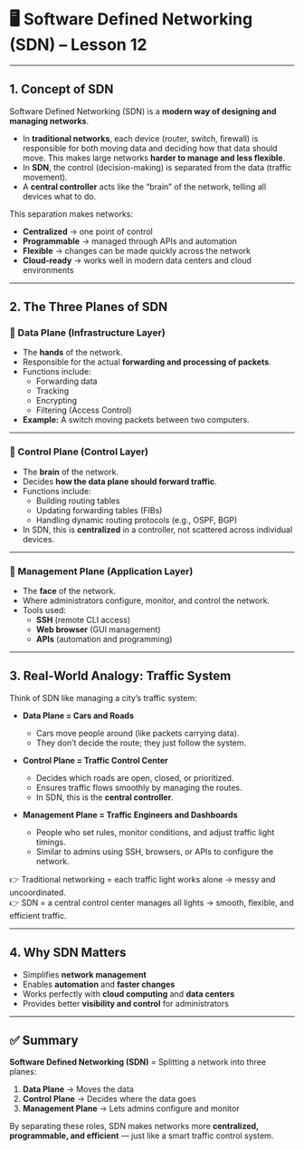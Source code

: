 # 🖥️ Software Defined Networking (SDN) – Lesson 12

---

## 1. Concept of SDN
Software Defined Networking (SDN) is a **modern way of designing and managing networks**.  

- In **traditional networks**, each device (router, switch, firewall) is responsible for both moving data and deciding how that data should move. This makes large networks **harder to manage and less flexible**.  
- In **SDN**, the control (decision-making) is separated from the data (traffic movement).  
- A **central controller** acts like the “brain” of the network, telling all devices what to do.  

This separation makes networks:  
- **Centralized** → one point of control  
- **Programmable** → managed through APIs and automation  
- **Flexible** → changes can be made quickly across the network  
- **Cloud-ready** → works well in modern data centers and cloud environments  

---

## 2. The Three Planes of SDN

### 🔹 Data Plane (Infrastructure Layer)
- The **hands** of the network.  
- Responsible for the actual **forwarding and processing of packets**.  
- Functions include:  
  - Forwarding data  
  - Tracking  
  - Encrypting  
  - Filtering (Access Control)  
- **Example:** A switch moving packets between two computers.  

---

### 🔹 Control Plane (Control Layer)
- The **brain** of the network.  
- Decides **how the data plane should forward traffic**.  
- Functions include:  
  - Building routing tables  
  - Updating forwarding tables (FIBs)  
  - Handling dynamic routing protocols (e.g., OSPF, BGP)  
- In SDN, this is **centralized** in a controller, not scattered across individual devices.  

---

### 🔹 Management Plane (Application Layer)
- The **face** of the network.  
- Where administrators configure, monitor, and control the network.  
- Tools used:  
  - **SSH** (remote CLI access)  
  - **Web browser** (GUI management)  
  - **APIs** (automation and programming)  

---

## 3. Real-World Analogy: Traffic System

Think of SDN like managing a city’s traffic system:  

- **Data Plane = Cars and Roads**  
  - Cars move people around (like packets carrying data).  
  - They don’t decide the route; they just follow the system.  

- **Control Plane = Traffic Control Center**  
  - Decides which roads are open, closed, or prioritized.  
  - Ensures traffic flows smoothly by managing the routes.  
  - In SDN, this is the **central controller**.  

- **Management Plane = Traffic Engineers and Dashboards**  
  - People who set rules, monitor conditions, and adjust traffic light timings.  
  - Similar to admins using SSH, browsers, or APIs to configure the network.  

👉 Traditional networking = each traffic light works alone → messy and uncoordinated.  
👉 SDN = a central control center manages all lights → smooth, flexible, and efficient traffic.  

---

## 4. Why SDN Matters
- Simplifies **network management**  
- Enables **automation** and **faster changes**  
- Works perfectly with **cloud computing** and **data centers**  
- Provides better **visibility and control** for administrators  

---

## ✅ Summary
**Software Defined Networking (SDN)** = Splitting a network into three planes:  
1. **Data Plane** → Moves the data  
2. **Control Plane** → Decides where the data goes  
3. **Management Plane** → Lets admins configure and monitor  

By separating these roles, SDN makes networks more **centralized, programmable, and efficient** — just like a smart traffic control system.